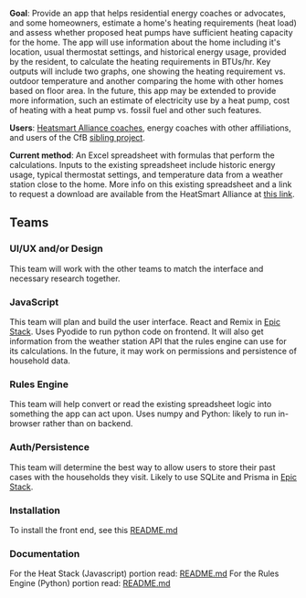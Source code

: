 **Goal**: Provide an app that helps residential energy coaches or advocates, and some homeowners, estimate a home's heating requirements (heat load) and assess whether proposed heat pumps have sufficient heating capacity for the home. The app will use information about the home including it's location, usual thermostat settings, and historical energy usage, provided by the resident, to calculate the heating requirements in BTUs/hr. Key outputs will include two graphs, one showing the heating requirement vs. outdoor temperature and another comparing the home with other homes based on floor area. In the future, this app may be extended to provide more information, such an estimate of electricity use by a heat pump, cost of heating with a heat pump vs. fossil fuel and other such features.

**Users**: [Heatsmart Alliance coaches](https://heatsmartalliance.org/about-our-volunteer-coaches/), energy coaches with other affiliations, and users of the CfB [sibling project](https://github.com/codeforboston/urban-league-heat-pump-accelerator).

**Current method**: An Excel spreadsheet with formulas that perform the calculations. Inputs to the existing spreadsheet include historic energy usage, typical thermostat settings, and temperature data from a weather station close to the home. More info on this existing spreadsheet and a link to request a download are available from the HeatSmart Alliance at [this link](https://heatsmartalliance.org/coaching-tools/heat-load-analysis/).

## Teams

### UI/UX and/or Design

This team will work with the other teams to match the interface and necessary research together.

### JavaScript

This team will plan and build the user interface. React and Remix in [Epic Stack](https://github.com/epicweb-dev/epic-stack). Uses Pyodide to run python code on frontend.
It will also get information from the weather station API that the rules engine can use for its calculations. In the future, it may work on permissions and persistence of household data.

### Rules Engine

This team will help convert or read the existing spreadsheet logic into something the app can act upon. Uses numpy and Python: likely to run in-browser rather than on backend.

### Auth/Persistence

This team will determine the best way to allow users to store their past cases with the households they visit. Likely to use SQLite and Prisma in [Epic Stack](https://github.com/epicweb-dev/epic-stack).

### Installation

To install the front end, see this [README.md](https://github.com/codeforboston/home-energy-analysis-tool/blob/main/heat-stack/README.md)

### Documentation
For the Heat Stack (Javascript) portion read: [README.md](https://github.com/codeforboston/home-energy-analysis-tool/blob/main/heat-stack/README.md) 
For the Rules Engine (Python) portion read: [README.md](https://github.com/codeforboston/home-energy-analysis-tool/blob/main/rules-engine/README.md)
